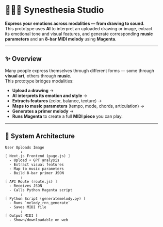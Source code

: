 # 🎨🧠🎵 Synesthesia Studio
**Express your emotions across modalities — from drawing to sound.**  
This prototype uses **AI** to interpret an uploaded drawing or image, extract its emotional tone and visual features, and generate corresponding **music parameters** and an **8-bar MIDI melody** using **Magenta**.

---

## ✨ Overview

Many people express themselves through different forms — some through **visual art**, others through **music**.  
This prototype bridges modalities:  
- **Upload a drawing** →  
- **AI interprets its emotion and style** →  
- **Extracts features** (color, balance, texture) →  
- **Maps to music parameters** (tempo, mode, chords, articulation) →  
- **Generates a primer melody** →  
- **Runs Magenta** to create a full **MIDI piece** you can play.

---

## 🧠 System Architecture

```plaintext
User Uploads Image
       ↓
[ Next.js Frontend (page.js) ]
  - Upload + GPT analysis
  - Extract visual features
  - Map to music parameters
  - Build 8-bar primer JSON
       ↓
[ API Route (route.js) ]
  - Receives JSON
  - Calls Python Magenta script
       ↓
[ Python Script (generatemelody.py) ]
  - Runs `melody_rnn_generate`
  - Saves MIDI file
       ↓
[ Output MIDI ]
  - Shown/downloadable on web

